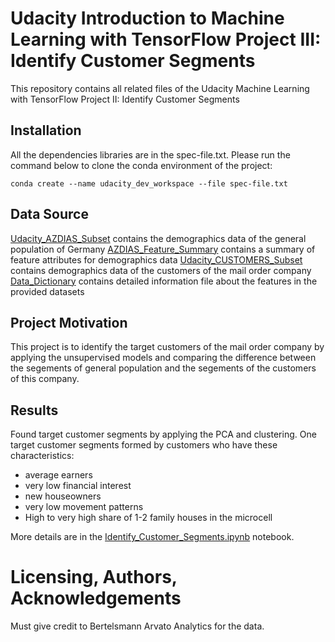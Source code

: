 # Udacity Introduction to Machine Learning with TensorFlow Project III: Identify Customer Segments

This repository contains all related files of the Udacity Machine Learning with TensorFlow Project II: Identify Customer Segments

## Installation
All the dependencies libraries are in the spec-file.txt. Please run the command below to clone the conda environment of the project:
```
conda create --name udacity_dev_workspace --file spec-file.txt
```

## Data Source
[Udacity_AZDIAS_Subset]() contains the demographics data of the general population of Germany
[AZDIAS_Feature_Summary]() contains a summary of feature attributes for demographics data
[Udacity_CUSTOMERS_Subset]() contains demographics data of the customers of the mail order company
[Data_Dictionary]() contains detailed information file about the features in the provided datasets

## Project Motivation
This project is to identify the target customers of the mail order company by applying the unsupervised models and comparing the difference between the segements of general population and the segements of the customers of this company.

## Results
Found target customer segments by applying the PCA and clustering. One target customer segments formed by customers who have these characteristics:

- average earners
- very low financial interest
- new houseowners
- very low movement patterns
- High to very high share of 1-2 family houses in the microcell

More details are in the [Identify_Customer_Segments.ipynb]() notebook.

# Licensing, Authors, Acknowledgements
Must give credit to Bertelsmann Arvato Analytics for the data.
